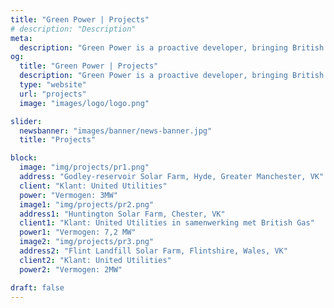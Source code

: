 ```yaml
---
title: "Green Power | Projects"
# description: "Description"
meta:
  description: "Green Power is a proactive developer, bringing British enthusiasm and speed to creating a turnkey solution to Solar and other technologies to your home or commercial property."
og:
  title: "Green Power | Projects"
  description: "Green Power is a proactive developer, bringing British enthusiasm and speed to creating a turnkey solution to Solar and other technologies to your home or commercial property"
  type: "website"
  url: "projects"
  image: "images/logo/logo.png"

slider:
  newsbanner: "images/banner/news-banner.jpg"
  title: "Projects"

block:
  image: "img/projects/pr1.png"
  address: "Godley-reservoir Solar Farm, Hyde, Greater Manchester, VK"
  client: "Klant: United Utilities"
  power: "Vermogen: 3MW"
  image1: "img/projects/pr2.png"
  address1: "Huntington Solar Farm, Chester, VK"
  client1: "Klant: United Utilities in samenwerking met British Gas"
  power1: "Vermogen: 7,2 MW"
  image2: "img/projects/pr3.png"
  address2: "Flint Landfill Solar Farm, Flintshire, Wales, VK"
  client2: "Klant: United Utilities"
  power2: "Vermogen: 2MW"

draft: false
---
```

